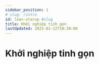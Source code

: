 ```yaml
---
sidebar_position: 1
# slug: /intro
id: lean-starup #slug
title: Khởi nghiệp tinh gọn
lastUpdated: 2025-01-12T10:30:00
---
```


# Khởi nghiệp tinh gọn

